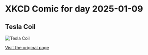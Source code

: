 
# XKCD Comic for day 2025-01-09

## Tesla Coil

![Tesla Coil](https://imgs.xkcd.com/comics/tesla_coil.png "For scientists, this can be the hardest thing about dreams.")

[Visit the original page](https://xkcd.com/298/)
